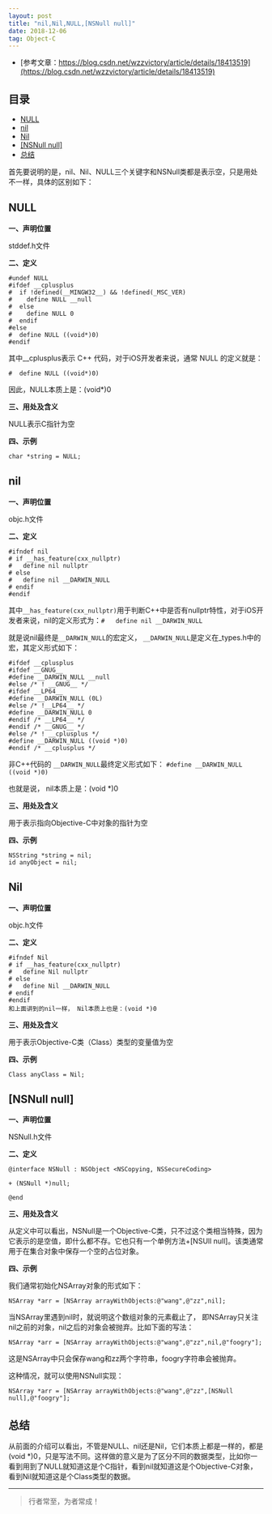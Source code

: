 ```yaml
---
layout: post
title: "nil,Nil,NULL,[NSNull null]"
date: 2018-12-06
tag: Object-C
--- 
```




- [参考文章：https://blog.csdn.net/wzzvictory/article/details/18413519](https://blog.csdn.net/wzzvictory/article/details/18413519)


## 目录
- [NULL](#content1)
- [nil](#content2)
- [Nil](#content3)
- [[NSNull null]](#content4)
- [总结](#content5)



首先要说明的是，nil、Nil、NULL三个关键字和NSNull类都是表示空，只是用处不一样，具体的区别如下：



<!-- ************************************************ -->
## <a id="content1"></a>NULL

**一、声明位置**

stddef.h文件

**二、定义**

```
#undef NULL
#ifdef __cplusplus
#  if !defined(__MINGW32__) && !defined(_MSC_VER)
#    define NULL __null
#  else
#    define NULL 0
#  endif
#else
#  define NULL ((void*)0)
#endif
```

其中__cplusplus表示 C++ 代码，对于iOS开发者来说，通常 NULL 的定义就是：

```
#  define NULL ((void*)0)
```

因此，NULL本质上是：(void*)0

**三、用处及含义**

NULL表示C指针为空

**四、示例**

`char *string = NULL;`



<!-- ************************************************ -->
## <a id="content2"></a>nil

**一、声明位置**

objc.h文件

**二、定义**

```
#ifndef nil
# if __has_feature(cxx_nullptr)
#   define nil nullptr
# else
#   define nil __DARWIN_NULL
# endif
#endif
```
其中`__has_feature(cxx_nullptr)`用于判断C++中是否有nullptr特性，对于iOS开发者来说，nil的定义形式为：`#   define nil __DARWIN_NULL`

就是说nil最终是`__DARWIN_NULL`的宏定义， `__DARWIN_NULL`是定义在_types.h中的宏，其定义形式如下：

```
#ifdef __cplusplus
#ifdef __GNUG__
#define __DARWIN_NULL __null
#else /* ! __GNUG__ */
#ifdef __LP64__
#define __DARWIN_NULL (0L)
#else /* !__LP64__ */
#define __DARWIN_NULL 0
#endif /* __LP64__ */
#endif /* __GNUG__ */
#else /* ! __cplusplus */
#define __DARWIN_NULL ((void *)0)
#endif /* __cplusplus */
```

非C++代码的 `__DARWIN_NULL`最终定义形式如下：
`#define __DARWIN_NULL ((void *)0)`

也就是说， nil本质上是：(void *)0


**三、用处及含义**

用于表示指向Objective-C中对象的指针为空

**四、示例**

```
NSString *string = nil;
id anyObject = nil;
```


<!-- ************************************************ -->
## <a id="content3"></a>Nil


**一、声明位置**

objc.h文件

**二、定义**

```
#ifndef Nil
# if __has_feature(cxx_nullptr)
#   define Nil nullptr
# else
#   define Nil __DARWIN_NULL
# endif
#endif
和上面讲到的nil一样， Nil本质上也是：(void *)0
```

**三、用处及含义**

用于表示Objective-C类（Class）类型的变量值为空

**四、示例**

```
Class anyClass = Nil;
```



<!-- ************************************************ -->
## <a id="content4"></a>[NSNull null]


**一、声明位置**

NSNull.h文件

**二、定义**

```
@interface NSNull : NSObject <NSCopying, NSSecureCoding>
 
+ (NSNull *)null;
 
@end
```

**三、用处及含义**

从定义中可以看出，NSNull是一个Objective-C类，只不过这个类相当特殊，因为它表示的是空值，即什么都不存。它也只有一个单例方法+[NSUll null]。该类通常用于在集合对象中保存一个空的占位对象。

**四、示例**

我们通常初始化NSArray对象的形式如下：

```
NSArray *arr = [NSArray arrayWithObjects:@"wang",@"zz",nil];
```

当NSArray里遇到nil时，就说明这个数组对象的元素截止了， 即NSArray只关注nil之前的对象，nil之后的对象会被抛弃。比如下面的写法：
```
NSArray *arr = [NSArray arrayWithObjects:@"wang",@"zz",nil,@"foogry"];
```

这是NSArray中只会保存wang和zz两个字符串，foogry字符串会被抛弃。

这种情况，就可以使用NSNull实现：

```
NSArray *arr = [NSArray arrayWithObjects:@"wang",@"zz",[NSNull null],@"foogry"];
```

<!-- ************************************************ -->
## <a id="content5"></a>总结

从前面的介绍可以看出，不管是NULL、nil还是Nil，它们本质上都是一样的，都是(void *)0，只是写法不同。这样做的意义是为了区分不同的数据类型，比如你一看到用到了NULL就知道这是个C指针，看到nil就知道这是个Objective-C对象，看到Nil就知道这是个Class类型的数据。





----------
>  行者常至，为者常成！



